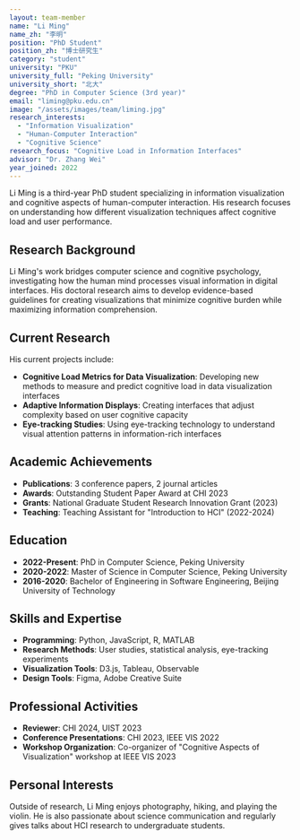 ```yaml
---
layout: team-member
name: "Li Ming"
name_zh: "李明"
position: "PhD Student"
position_zh: "博士研究生"
category: "student"
university: "PKU"
university_full: "Peking University"
university_short: "北大"
degree: "PhD in Computer Science (3rd year)"
email: "liming@pku.edu.cn"
image: "/assets/images/team/liming.jpg"
research_interests: 
  - "Information Visualization"
  - "Human-Computer Interaction"
  - "Cognitive Science"
research_focus: "Cognitive Load in Information Interfaces"
advisor: "Dr. Zhang Wei"
year_joined: 2022
---
```


Li Ming is a third-year PhD student specializing in information visualization and cognitive aspects of human-computer interaction. His research focuses on understanding how different visualization techniques affect cognitive load and user performance.

## Research Background

Li Ming's work bridges computer science and cognitive psychology, investigating how the human mind processes visual information in digital interfaces. His doctoral research aims to develop evidence-based guidelines for creating visualizations that minimize cognitive burden while maximizing information comprehension.

## Current Research

His current projects include:

- **Cognitive Load Metrics for Data Visualization**: Developing new methods to measure and predict cognitive load in data visualization interfaces
- **Adaptive Information Displays**: Creating interfaces that adjust complexity based on user cognitive capacity
- **Eye-tracking Studies**: Using eye-tracking technology to understand visual attention patterns in information-rich interfaces

## Academic Achievements

- **Publications**: 3 conference papers, 2 journal articles
- **Awards**: Outstanding Student Paper Award at CHI 2023
- **Grants**: National Graduate Student Research Innovation Grant (2023)
- **Teaching**: Teaching Assistant for "Introduction to HCI" (2022-2024)

## Education

- **2022-Present**: PhD in Computer Science, Peking University
- **2020-2022**: Master of Science in Computer Science, Peking University
- **2016-2020**: Bachelor of Engineering in Software Engineering, Beijing University of Technology

## Skills and Expertise

- **Programming**: Python, JavaScript, R, MATLAB
- **Research Methods**: User studies, statistical analysis, eye-tracking experiments
- **Visualization Tools**: D3.js, Tableau, Observable
- **Design Tools**: Figma, Adobe Creative Suite

## Professional Activities

- **Reviewer**: CHI 2024, UIST 2023
- **Conference Presentations**: CHI 2023, IEEE VIS 2022
- **Workshop Organization**: Co-organizer of "Cognitive Aspects of Visualization" workshop at IEEE VIS 2023

## Personal Interests

Outside of research, Li Ming enjoys photography, hiking, and playing the violin. He is also passionate about science communication and regularly gives talks about HCI research to undergraduate students.